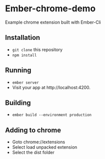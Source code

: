 # Ember-chrome-demo

Example chrome extension built with Ember-Cli

## Installation

* `git clone` this repository
* `npm install`

## Running

* `ember server`
* Visit your app at http://localhost:4200.

## Building

* `ember build --environment production`


## Adding to chrome

* Goto chrome://extensions
* Select load unpacked extension
* Select the dist folder
